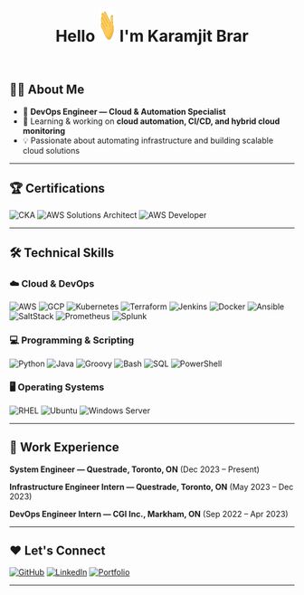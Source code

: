 <h1 align="center">Hello <img src="https://raw.githubusercontent.com/ABSphreak/ABSphreak/master/gifs/Hi.gif" width="30px" height="60px"> I'm Karamjit Brar</h1>

<br/>

## 👨‍💻 About Me


- 💼 **DevOps Engineer — Cloud & Automation Specialist**  
- 🌱 Learning & working on **cloud automation, CI/CD, and hybrid cloud monitoring**  
- 💡 Passionate about automating infrastructure and building scalable cloud solutions  

---

## 🏆 Certifications

![CKA](https://img.shields.io/badge/CKA-Certified-blue?style=for-the-badge)
![AWS Solutions Architect](https://img.shields.io/badge/AWS-Solutions%20Architect-orange?style=for-the-badge)
![AWS Developer](https://img.shields.io/badge/AWS-Developer-orange?style=for-the-badge)

---

## 🛠 Technical Skills

### ☁️ Cloud & DevOps
![AWS](https://img.shields.io/badge/AWS-FF9900?logo=amazon-aws&logoColor=white&style=for-the-badge)
![GCP](https://img.shields.io/badge/GCP-4285F4?logo=google-cloud&logoColor=white&style=for-the-badge)
![Kubernetes](https://img.shields.io/badge/Kubernetes-326CE5?logo=kubernetes&logoColor=white&style=for-the-badge)
![Terraform](https://img.shields.io/badge/Terraform-7B42BC?logo=terraform&logoColor=white&style=for-the-badge)
![Jenkins](https://img.shields.io/badge/Jenkins-D24939?logo=jenkins&logoColor=white&style=for-the-badge)
![Docker](https://img.shields.io/badge/Docker-2496ED?logo=docker&logoColor=white&style=for-the-badge)
![Ansible](https://img.shields.io/badge/Ansible-EE0000?logo=ansible&logoColor=white&style=for-the-badge)
![SaltStack](https://img.shields.io/badge/SaltStack-000000?logo=saltstack&logoColor=white&style=for-the-badge)
![Prometheus](https://img.shields.io/badge/Prometheus-E6522C?logo=prometheus&logoColor=white&style=for-the-badge)
![Splunk](https://img.shields.io/badge/Splunk-080808?logo=splunk&logoColor=white&style=for-the-badge)

### 💻 Programming & Scripting
![Python](https://img.shields.io/badge/Python-3776AB?logo=python&logoColor=white&style=for-the-badge)
![Java](https://img.shields.io/badge/Java-007396?logo=java&logoColor=white&style=for-the-badge)
![Groovy](https://img.shields.io/badge/Groovy-E69F56?logo=groovy&logoColor=white&style=for-the-badge)
![Bash](https://img.shields.io/badge/Bash-4EAA25?logo=gnu-bash&logoColor=white&style=for-the-badge)
![SQL](https://img.shields.io/badge/SQL-4479A1?logo=postgresql&logoColor=white&style=for-the-badge)
![PowerShell](https://img.shields.io/badge/PowerShell-012456?logo=powershell&logoColor=white&style=for-the-badge)

### 🖥 Operating Systems
![RHEL](https://img.shields.io/badge/RHEL-EE0000?logo=red-hat&logoColor=white&style=for-the-badge)
![Ubuntu](https://img.shields.io/badge/Ubuntu-E95420?logo=ubuntu&logoColor=white&style=for-the-badge)
![Windows Server](https://img.shields.io/badge/Windows_Server-0078D6?logo=windows&logoColor=white&style=for-the-badge)

---

## 💼 Work Experience

**System Engineer — Questrade, Toronto, ON** (Dec 2023 – Present)  


**Infrastructure Engineer Intern — Questrade, Toronto, ON** (May 2023 – Dec 2023)  


**DevOps Engineer Intern — CGI Inc., Markham, ON** (Sep 2022 – Apr 2023)  


---

## ❤️ Let's Connect

<p>
<a href="https://github.com/brar-karamjit" target="_blank"><img alt="GitHub" src="https://img.shields.io/badge/GitHub-181717?style=for-the-badge&logo=github&logoColor=white" /></a>
<a href="https://linkedin.com/in/karamjitbrar" target="_blank"><img alt="LinkedIn" src="https://img.shields.io/badge/LinkedIn-0A66C2?style=for-the-badge&logo=linkedin&logoColor=white" /></a>
<a href="https://karamjitbrar.com" target="_blank"><img alt="Portfolio" src="https://img.shields.io/badge/Portfolio-9146FF?style=for-the-badge&logo=appveyor&logoColor=white" /></a>
</p>

---

